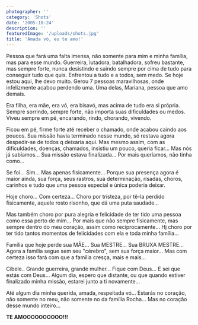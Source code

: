 ```yaml
---
photographer: ''
category: 'Shots'
date: '2005-10-24'
description: ''
featuredImage: '/uploads/shots.jpg'
title: 'Amada vó, eu te amo!'
---
```


Pessoa que fará uma falta imensa, não somente para mim e minha família, mas para esse mundo. Guerreira, lutadora, batalhadora, sofreu bastante, mas sempre forte, nunca desistindo e saindo sempre por cima de tudo para conseguir tudo que quis. Enfrentou a tudo e a todos, sem medo. Se hoje estou aqui, lhe devo muito. Gerou 7 pessoas maravilhosas, onde infelizmente acabou perdendo uma. Uma delas, Mariana, pessoa que amo demais.

Era filha, era mãe, era vó, era bisavó, mas acima de tudo era si própria. Sempre sorrindo, sempre forte, não importa suas dificuldades ou medos. Viveu sempre em pé, encarando, rindo, chorando, vivendo.

Ficou em pé, firme forte até receber o chamado, onde acabou caindo aos poucos. Sua missão havia terminado nesse mundo, só restava agora despedir-se de todos q deixaria aqui. Mas mesmo assim, com as dificuldades, doenças, chamados, insistiu um pouco, queria ficar... Mas nós já sabíamos... Sua missão estava finalizada... Por mais queríamos, não tinha como...

Se foi... Sim... Mas apenas fisicamente... Porque sua presença agora é maior ainda, sua força, seus rastros, sua determinação, risadas, choros, carinhos e tudo que uma pessoa especial e única poderia deixar.

Hoje choro... Com certeza... Choro por tristeza, por tê-la perdido fisicamente, aquele rosto risonho, que dá uma puta saudade...

Mas também choro por pura alegria e felicidade de ter tido uma pessoa como essa perto de mim... Por mais que não sempre fisicamente, mas sempre dentro do meu coração, assim como recíprocamente... Hj choro por ter tido tantos momentos de felicidades com ela e toda minha família...

Família que hoje perde sua MÃE... Sua MESTRE... Sua BRUXA MESTRE... Agora a família segue sem seu "cérebro", sem sua força maior... Mas com certeza isso fará com que a família cresça, mais e mais...

Cibele.. Grande guerreira, grande mulher... Fique com Deus... E sei que estás com Deus... Algum dia, espero que distante, ou que quando estiver finalizado minha missão, estarei junto a ti novamente...

Até algum dia minha querida, amada, respeitada vó... Estarás no coração, não somente no meu, não somente no da família Rocha... Mas no coração desse mundo inteiro...

**TE AMOOOOOOOOOO!!!**
